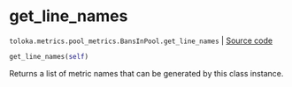 # get_line_names
`toloka.metrics.pool_metrics.BansInPool.get_line_names` | [Source code](https://github.com/Toloka/toloka-kit/blob/v1.1.3/src/metrics/pool_metrics.py#L480)

```python
get_line_names(self)
```

Returns a list of metric names that can be generated by this class instance.

